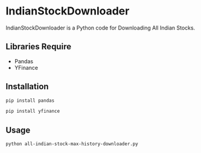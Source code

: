# IndianStockDownloader

IndianStockDownloader is a Python code for Downloading All Indian Stocks.

## Libraries Require
- Pandas
- YFinance

## Installation
```bash
pip install pandas
```
```bash
pip install yfinance
```
## Usage
```bash
python all-indian-stock-max-history-downloader.py
```



